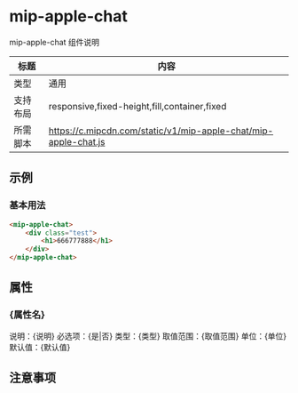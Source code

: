 # mip-apple-chat

mip-apple-chat 组件说明

标题|内容
----|----
类型|通用
支持布局|responsive,fixed-height,fill,container,fixed
所需脚本|https://c.mipcdn.com/static/v1/mip-apple-chat/mip-apple-chat.js

## 示例

### 基本用法
```html
<mip-apple-chat>
    <div class="test">
        <h1>666777888</h1>
    </div>
</mip-apple-chat>
```

## 属性

### {属性名}

说明：{说明}
必选项：{是|否}
类型：{类型}
取值范围：{取值范围}
单位：{单位}
默认值：{默认值}

## 注意事项


